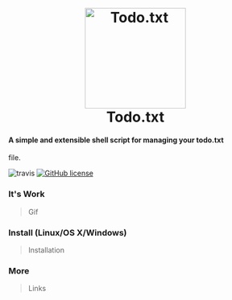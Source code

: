 
<h1 align="center">
  <br>
  <img src="https://avatars2.githubusercontent.com/u/30808991" alt="Todo.txt" width="200">
  <br>
  Todo.txt
  <br>
</h1>

#### A simple and extensible shell script for managing your todo.txt
file.

![travis](https://api.travis-ci.org/ginatrapani/todo.txt-cli.png?branch=master)
[![GitHub
license](https://img.shields.io/badge/license-GPL3-blue.svg)](https://raw.githubusercontent.com/todotxt/todo.txt-cli/master/LICENSE)

### It's Work
> Gif

### Install (Linux/OS X/Windows)
> Installation

### More
> Links


